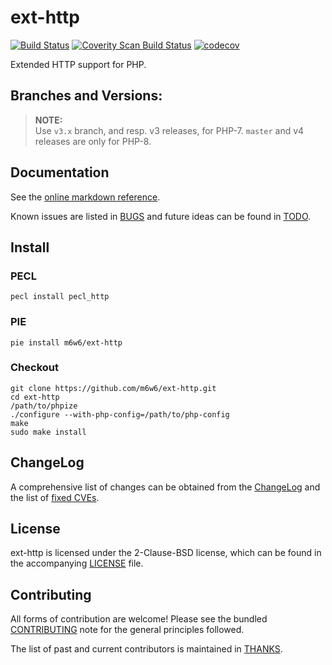# ext-http

[![Build Status](https://github.com/m6w6/ext-http/workflows/ci/badge.svg?branch=master)](https://github.com/m6w6/ext-http/actions?query=workflow%3Aci+branch%3Amaster)
[![Coverity Scan Build Status](https://scan.coverity.com/projects/8711/badge.svg)](https://scan.coverity.com/projects/m6w6-ext-http)
[![codecov](https://codecov.io/gh/m6w6/ext-http/branch/master/graph/badge.svg)](https://codecov.io/gh/m6w6/ext-http)

Extended HTTP support for PHP.

## Branches and Versions:

> **NOTE:**  
  Use `v3.x` branch, and resp. v3 releases, for PHP-7. `master` and v4 releases are only for PHP-8.


## Documentation

See the [online markdown reference](https://mdref.m6w6.name/http).

Known issues are listed in [BUGS](./BUGS) and future ideas can be found in [TODO](./TODO).

## Install

### PECL

	pecl install pecl_http

### PIE

    pie install m6w6/ext-http

### Checkout

	git clone https://github.com/m6w6/ext-http.git
	cd ext-http
	/path/to/phpize
	./configure --with-php-config=/path/to/php-config
	make
	sudo make install

## ChangeLog

A comprehensive list of changes can be obtained from the [ChangeLog](./CHANGELOG.md) and the list of [fixed CVEs](./CVE.md).

## License

ext-http is licensed under the 2-Clause-BSD license, which can be found in
the accompanying [LICENSE](./LICENSE) file.

## Contributing

All forms of contribution are welcome! Please see the bundled
[CONTRIBUTING](./CONTRIBUTING.md) note for the general principles followed.

The list of past and current contributors is maintained in [THANKS](./THANKS).
